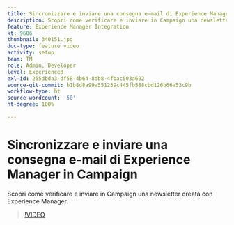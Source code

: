 ```yaml
---
title: Sincronizzare e inviare una consegna e-mail di Experience Manager in Campaign
description: Scopri come verificare e inviare in Campaign una newsletter creata con Experience Manager.
feature: Experience Manager Integration
kt: 9606
thumbnail: 340151.jpg
doc-type: feature video
activity: setup
team: TM
role: Admin, Developer
level: Experienced
exl-id: 255dbda3-df58-4b64-8db8-4fbac503a692
source-git-commit: b1b8d8a99a551239c445fb588cbd126b66a53c9b
workflow-type: ht
source-wordcount: '50'
ht-degree: 100%

---
```


# Sincronizzare e inviare una consegna e-mail di Experience Manager in Campaign

Scopri come verificare e inviare in Campaign una newsletter creata con Experience Manager.

>[!VIDEO](https://video.tv.adobe.com/v/340151?quality=12&learn=on)
